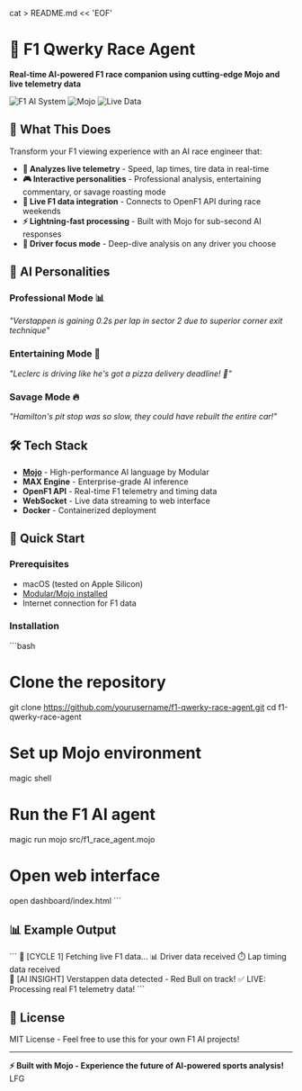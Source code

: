 cat > README.md << 'EOF'
# 🏁 F1 Qwerky Race Agent

**Real-time AI-powered F1 race companion using cutting-edge Mojo and live telemetry data**

![F1 AI System](https://img.shields.io/badge/F1-AI%20System-red) ![Mojo](https://img.shields.io/badge/Language-Mojo-blue) ![Live Data](https://img.shields.io/badge/Data-Live%20F1%20API-green)

## 🚀 What This Does

Transform your F1 viewing experience with an AI race engineer that:

- **🧠 Analyzes live telemetry** - Speed, lap times, tire data in real-time
- **🎮 Interactive personalities** - Professional analysis, entertaining commentary, or savage roasting mode  
- **📡 Live F1 data integration** - Connects to OpenF1 API during race weekends
- **⚡ Lightning-fast processing** - Built with Mojo for sub-second AI responses
- **🎯 Driver focus mode** - Deep-dive analysis on any driver you choose

## 🎪 AI Personalities

### Professional Mode 📊
*"Verstappen is gaining 0.2s per lap in sector 2 due to superior corner exit technique"*

### Entertaining Mode 🎉  
*"Leclerc is driving like he's got a pizza delivery deadline! 🍕"*

### Savage Mode 🔥
*"Hamilton's pit stop was so slow, they could have rebuilt the entire car!"*

## 🛠️ Tech Stack

- **[Mojo](https://docs.modular.com/mojo/)** - High-performance AI language by Modular
- **MAX Engine** - Enterprise-grade AI inference
- **OpenF1 API** - Real-time F1 telemetry and timing data
- **WebSocket** - Live data streaming to web interface
- **Docker** - Containerized deployment

## 🏁 Quick Start

### Prerequisites
- macOS (tested on Apple Silicon)
- [Modular/Mojo installed](https://docs.modular.com/mojo/manual/get-started/)
- Internet connection for F1 data

### Installation

\`\`\`bash
# Clone the repository
git clone https://github.com/yourusername/f1-qwerky-race-agent.git
cd f1-qwerky-race-agent

# Set up Mojo environment
magic shell

# Run the F1 AI agent
magic run mojo src/f1_race_agent.mojo

# Open web interface
open dashboard/index.html
\`\`\`

## 📊 Example Output

\`\`\`
🔄 [CYCLE 1] Fetching live F1 data...
📊 Driver data received
⏱️ Lap timing data received  
🧠 [AI INSIGHT] Verstappen data detected - Red Bull on track!
✅ LIVE: Processing real F1 telemetry data!
\`\`\`

## 📜 License

MIT License - Feel free to use this for your own F1 AI projects!

---

**⚡ Built with Mojo - Experience the future of AI-powered sports analysis!**
LFG
